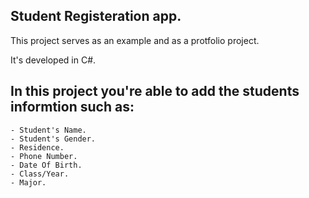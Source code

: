 Student Registeration app.
-
This project serves as an example and as a protfolio project.

It's developed in C#. 

In this project you're able to add the students informtion such as:
   -
    - Student's Name.
    - Student's Gender.
    - Residence.
    - Phone Number.
    - Date Of Birth.
    - Class/Year.
    - Major.



